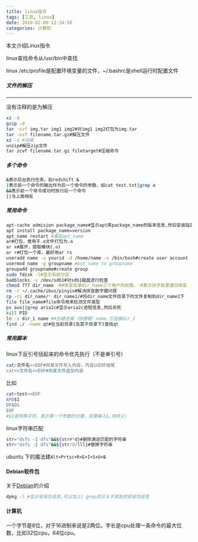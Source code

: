 ```yaml
---
title: linux指令
tags: [工具, linux]
date: 2019-02-09 12:34:58
categories: 计算机
---
```


<script type="text/x-mathjax-config">
  MathJax.Hub.Config({tex2jax: {inlineMath: [['$','$'], ['\\(','\\)']]}});
</script>
<script type="text/javascript" async
  src="https://wujilingfeng.top/MathJax/MathJax.js?config=TeX-AMS_CHTML">
</script>
本文介绍Linux指令

<!--more-->
linux查找命令从/usr/bin中查找

linux /etc/profile是配置环境变量的文件，~/.bashrc是shell运行时配置文件

##### 文件的解压

---

没有注释的是为解压

```bash
xz -d
gzip -d
tar -cvf img.tar img1 img2#对img1 img2打包为img.tar
tar -xvf filename.tar.gz#解压文件
xz -z #压缩
unzip#解压zip文件
tar zcvf filename.tar.gz filetarget#压缩命令

```

##### 多个命令

```bash
&表示后台执行任务，如redshift &
|表示前一个命令的输出作为后一个命令的参数，如cat test.txt|grep a
&&表示前一个命令成功时执行后一个命令
||与上面相反
```

##### 常用命令

```bash
apt-cache admision package_name#显示apt库package_name的版本信息,然后安装指定版本的包
apt install package_name=version
apt_name restart #重启apt_name
ar#打包，常用于.o文件打包为.a
ar x#展开，提取模块(.o)
ar r#打包一个库，最好用ar rs
useradd name -u yourid -d /home/name -s /bin/bash#create user account
usermod name -g groupname #put name to groupname
groupadd groupname#create group
sudo fdisk -l#显示系统分区
badblocks -v /dev/sdb1#对sdb1磁盘进行检查
chmod 777 dir_name -R#改变目录dir_name三个用户的权限，-R表示对子目录递归改变
rm -r ~/.cache/ibus/pinyin#解决拼音数字键问题
cp -ri dir_name/* dir_name1/#将dir_name文件目录下的文件复制到dir_name1下
file file_name#file命令用来检测文件类型
ps aux||grep aria2c#显示aria2c进程信息,然后杀死
kill PID
ln -s dir_1 name ##创建连接（快捷键）name,它连接dir_1
find ./ -name qt#在当前目录(及其子目录下)查找qt


```

##### 常用脚本
linux下反引号括起来的命令优先执行（不是单引号）

```bash
cat>文件名<<EOF#向某文件写入内容，内容以EOF结尾
cat>>文件名<<EOF#向某文件追加内容
```

比如

```bash
cat>test<<EOF
AFD$1
DFADS
EOF
#$1是特殊字符，表示第一个参数的位置，如需输入$,用转义\
```
linux字符串匹配
```bash
str="dsfs -I dfs"&&${str#*d}#删除满足匹配的字符串
str="dsfs -I dfs"&&${str/d/lll}#替换字符串
```
ubuntu 下的魔法建`Alt+Prtsc+R+E+I+S+U+B`

#### Debian软件包

关于[Debian](https://baike.baidu.com/item/Debian/748667?fr=aladdin)的介绍

```bash
dpkg -l #显示安装包信息,可以加上| grep显示关于某些的安装包信息
```

#### 计算机

一个字节是8位，对于16进制来说是2两位。字长是cpu处理一条命令的最大位数，比如32位cpu，64位cpu。










